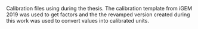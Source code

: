 Calibration files using during the thesis.
The calibration template from iGEM 2019 was used to get factors and the the revamped version created during this work was used to convert values into calibrated units.
